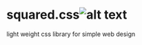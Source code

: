 
# squared.css![alt text](https://farm8.staticflickr.com/7307/27420795134_55563567ff_m.jpg)

light weight css library for simple web design
